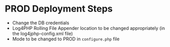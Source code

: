 # PROD Deployment Steps

* Change the DB credentials
* Log4PHP Rolling File Appender location to be changed appropriately (in the log4jphp-config.xml file)
* Mode to be changed to PROD in `configure.php` file

